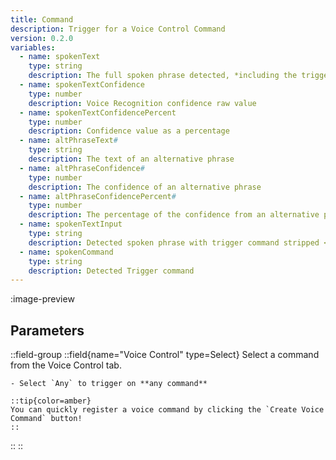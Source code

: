 ```yaml
---
title: Command
description: Trigger for a Voice Control Command
version: 0.2.0
variables:
  - name: spokenText
    type: string
    description: The full spoken phrase detected, *including the trigger phrase*
  - name: spokenTextConfidence
    type: number
    description: Voice Recognition confidence raw value
  - name: spokenTextConfidencePercent
    type: number
    description: Confidence value as a percentage
  - name: altPhraseText#
    type: string
    description: The text of an alternative phrase
  - name: altPhraseConfidence#
    type: number
    description: The confidence of an alternative phrase
  - name: altPhraseConfidencePercent#
    type: number
    description: The percentage of the confidence from an alternative phrase
  - name: spokenTextInput
    type: string
    description: Detected spoken phrase with trigger command stripped <br> (Only works with `Start` based commands)
  - name: spokenCommand
    type: string
    description: Detected Trigger command
---
```


:image-preview

## Parameters
::field-group
  ::field{name="Voice Control" type=Select}
    Select a command from the Voice Control tab.

    - Select `Any` to trigger on **any command**

    ::tip{color=amber}
    You can quickly register a voice command by clicking the `Create Voice Command` button!
    ::
  ::
::